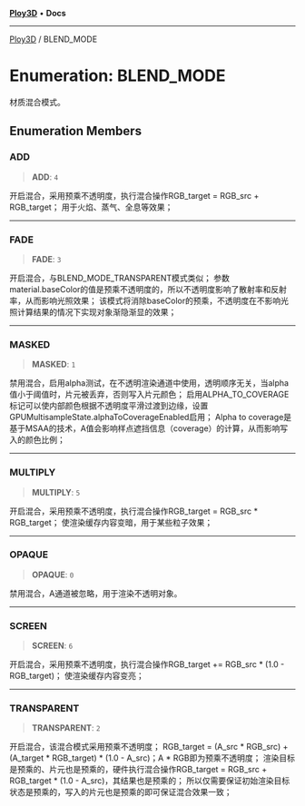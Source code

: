 [**Ploy3D**](../README.md) • **Docs**

***

[Ploy3D](../README.md) / BLEND\_MODE

# Enumeration: BLEND\_MODE

材质混合模式。

## Enumeration Members

### ADD

> **ADD**: `4`

开启混合，采用预乘不透明度，执行混合操作RGB_target = RGB_src + RGB_target；
用于火焰、蒸气、全息等效果；

***

### FADE

> **FADE**: `3`

开启混合，与BLEND_MODE_TRANSPARENT模式类似；
参数material.baseColor的值是预乘不透明度的，所以不透明度影响了散射率和反射率，从而影响光照效果；
该模式将消除baseColor的预乘，不透明度在不影响光照计算结果的情况下实现对象渐隐渐显的效果；

***

### MASKED

> **MASKED**: `1`

禁用混合，启用alpha测试，在不透明渲染通道中使用，透明顺序无关，当alpha值小于阈值时，片元被丢弃，否则写入片元颜色；
启用ALPHA_TO_COVERAGE标记可以使内部颜色根据不透明度平滑过渡到边缘，设置GPUMultisampleState.alphaToCoverageEnabled启用；
Alpha to coverage是基于MSAA的技术，A值会影响样点遮挡信息（coverage）的计算，从而影响写入的颜色比例；

***

### MULTIPLY

> **MULTIPLY**: `5`

开启混合，采用预乘不透明度，执行混合操作RGB_target = RGB_src * RGB_target；
使渲染缓存内容变暗，用于某些粒子效果；

***

### OPAQUE

> **OPAQUE**: `0`

禁用混合，A通道被忽略，用于渲染不透明对象。

***

### SCREEN

> **SCREEN**: `6`

开启混合，采用预乘不透明度，执行混合操作RGB_target += RGB_src * (1.0 - RGB_target)；
使渲染缓存内容变亮；

***

### TRANSPARENT

> **TRANSPARENT**: `2`

开启混合，该混合模式采用预乘不透明度；
RGB_target = (A_src * RGB_src) + (A_target * RGB_target) * (1.0 - A_src)；A * RGB即为预乘不透明度；
渲染目标是预乘的、片元也是预乘的，硬件执行混合操作RGB_target = RGB_src + RGB_target * (1.0 - A_src)，其结果也是预乘的；
所以仅需要保证初始渲染目标状态是预乘的，写入的片元也是预乘的即可保证混合效果一致；
